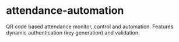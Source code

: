 # attendance-automation
 QR code based attendance monitor, control and automation. Features dynamic authentication (key generation) and validation.
